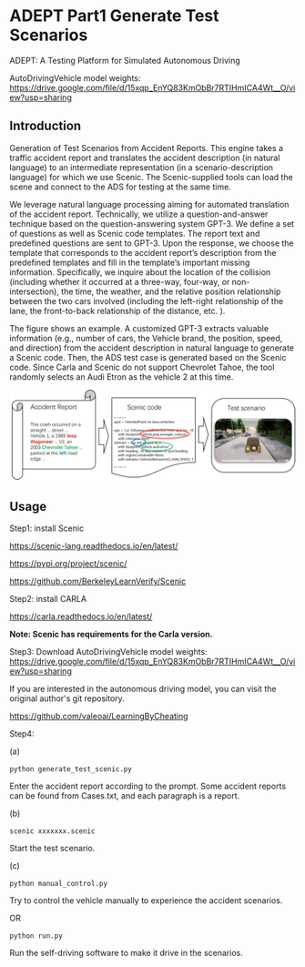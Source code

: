 # ADEPT Part1 Generate Test Scenarios
ADEPT: A Testing Platform for Simulated Autonomous Driving

AutoDrivingVehicle model weights:
https://drive.google.com/file/d/15xqp_EnYQ83KmObBr7RTIHmICA4Wt__O/view?usp=sharing

## Introduction

Generation of Test Scenarios from Accident Reports. This engine takes a traffic accident report and translates the accident description (in natural language) to an intermediate representation (in a scenario-description language) for which we use Scenic. The Scenic-supplied tools can load the scene and connect to the ADS for testing at the same time. 

We leverage natural language processing aiming for automated translation of the accident report. Technically, we utilize a question-and-answer technique based on the question-answering system GPT-3. We define a set of questions as well as Scenic code templates. The report text and predefined questions are sent to GPT-3. Upon the response, we choose the template that corresponds to the accident report’s description from the predefined templates and fill in the template’s important missing information. Specifically, we inquire about the location of the collision (including whether it occurred at a three-way, four-way, or non-intersection), the time, the weather, and the relative position relationship between the two cars involved (including the left-right relationship of the lane, the front-to-back relationship of the distance, etc. ).

The figure shows an example. A customized GPT-3 extracts valuable information (e.g., number of cars, the Vehicle brand, the position, speed, and direction) from the accident description in natural language to generate a Scenic code. Then, the ADS test case is generated based on the Scenic code. Since Carla and Scenic do not support Chevrolet Tahoe, the tool randomly selects an Audi Etron as the vehicle 2 at this time.

![example](example.jpg)

## Usage

Step1: install Scenic

https://scenic-lang.readthedocs.io/en/latest/

https://pypi.org/project/scenic/

https://github.com/BerkeleyLearnVerify/Scenic



Step2: install CARLA

https://carla.readthedocs.io/en/latest/

**Note: Scenic has requirements for the Carla version.**



Step3: Download AutoDrivingVehicle model weights:
https://drive.google.com/file/d/15xqp_EnYQ83KmObBr7RTIHmICA4Wt__O/view?usp=sharing

If you are interested in the autonomous driving model, you can visit the original author's git repository.

https://github.com/valeoai/LearningByCheating



Step4:

(a)

```
python generate_test_scenic.py
```

Enter the accident report according to the prompt. Some accident reports can be found from Cases.txt, and each paragraph is a report.

(b)

```
scenic xxxxxxx.scenic
```

Start the test scenario.

(c)

```
python manual_control.py
```

Try to control the vehicle manually to experience the accident scenarios.

OR

```
python run.py
```

Run the self-driving software to make it drive in the scenarios.
